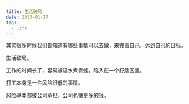 ```yaml
---
title: 生活破局
date: 2025-01-17
tags:
  - life
---
```

其实很多时候我们都知道有哪些事情可以去做，来完善自己，达到自己的目标。

生活破局。

工作的时间长了，容易被温水煮青蛙，陷入在一个舒适区里。

打工本身是一件风险很低的事情。

风险基本都被公司承担，公司也赚更多的钱。
